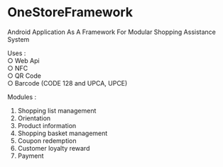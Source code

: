 # OneStoreFramework

Android Application As A Framework For Modular Shopping Assistance System

Uses :<br />
○ Web Api<br />
○ NFC<br />
○ QR Code<br />
○ Barcode (CODE 128 and UPCA, UPCE)<br />

Modules :<br />
1.	Shopping list management<br />
2.	Orientation<br />
3.	Product information<br />
4.	Shopping basket management<br />
5.	Coupon redemption<br />
6.	Customer loyalty reward<br />
7.	Payment<br />
